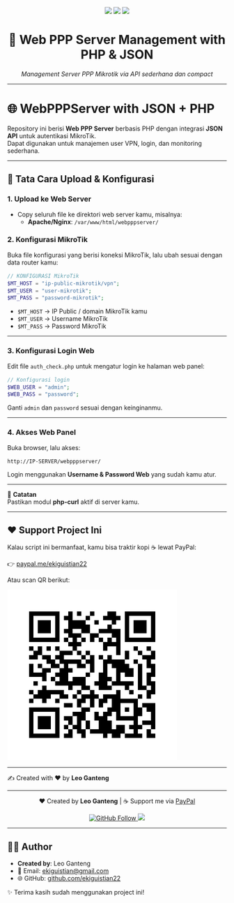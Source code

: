 <p align="center">
  <img src="https://img.shields.io/badge/Project-Web%20PPP%20Server-blue?style=for-the-badge&logo=linux" />
  <img src="https://img.shields.io/badge/License-GPL.3.0-green?style=for-the-badge" />
  <img src="https://img.shields.io/badge/Maintained-Yes-success?style=for-the-badge" />
</p>

<h1 align="center">🚀 Web PPP Server Management with PHP & JSON</h1>

<p align="center">
  <i>Management Server PPP Mikrotik via API sederhana dan compact</i>
</p>

---

# 🌐 WebPPPServer with JSON + PHP

Repository ini berisi **Web PPP Server** berbasis PHP dengan integrasi **JSON API** untuk autentikasi MikroTik.  
Dapat digunakan untuk manajemen user VPN, login, dan monitoring sederhana.  

---

## 🚀 Tata Cara Upload & Konfigurasi

### 1. Upload ke Web Server
- Copy seluruh file ke direktori web server kamu, misalnya:
  - **Apache/Nginx**: `/var/www/html/webpppserver/`

### 2. Konfigurasi MikroTik
Buka file konfigurasi yang berisi koneksi MikroTik, lalu ubah sesuai dengan data router kamu:

```php
// KONFIGURASI MikroTik
$MT_HOST = "ip-public-mikrotik/vpn";
$MT_USER = "user-mikrotik";
$MT_PASS = "password-mikrotik";
```

- `$MT_HOST` → IP Public / domain MikroTik kamu  
- `$MT_USER` → Username MikroTik  
- `$MT_PASS` → Password MikroTik  

---

### 3. Konfigurasi Login Web
Edit file `auth_check.php` untuk mengatur login ke halaman web panel:

```php
// Konfigurasi login
$WEB_USER = "admin";
$WEB_PASS = "password";
```

Ganti `admin` dan `password` sesuai dengan keinginanmu.  

---

### 4. Akses Web Panel
Buka browser, lalu akses:

```
http://IP-SERVER/webpppserver/
```

Login menggunakan **Username & Password Web** yang sudah kamu atur.

---

📌 **Catatan**  
Pastikan modul **php-curl** aktif di server kamu.  

---

## ❤️ Support Project Ini
Kalau script ini bermanfaat, kamu bisa traktir kopi ☕ lewat PayPal:  

👉 [paypal.me/ekiguistian22](https://www.paypal.me/ekiguistian22)

Atau scan QR berikut:  

![PayPal QR](paypal_qr_ekiguistian22.png)

---

✍️ Created with ❤️ by **Leo Ganteng**

---

<p align="center">
  ❤️ Created by <b>Leo Ganteng</b> | 
  ☕ Support me via <a href="https://www.paypal.me/ekiguistian22">PayPal</a>
</p>

<p align="center">
  <a href="https://github.com/ekiguistian">
    <img src="https://img.shields.io/github/followers/ekiguistian?label=Follow%20me&style=social" alt="GitHub Follow" />
  </a>
  <a href="https://github.com/ekiguistian?tab=repositories">
    <img src="https://img.shields.io/badge/More%20Projects-GitHub-orange?style=flat-square" />
  </a>
</p>

---

## 👨‍💻 Author
- **Created by**: Leo Ganteng  
- 📧 Email: ekiguistian@gmail.com  
- 🌐 GitHub: [github.com/ekiguistian22](https://github.com/ekiguistian22)  

✨ Terima kasih sudah menggunakan project ini!

